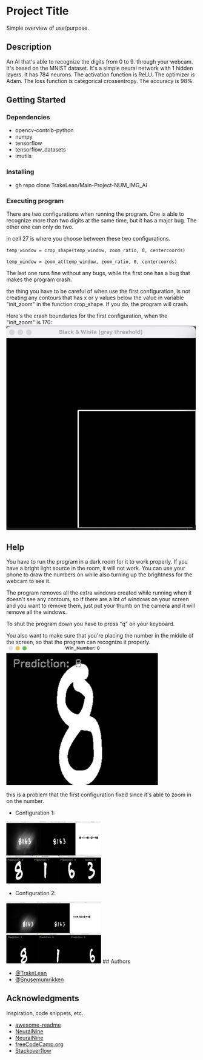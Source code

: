 # Project Title

Simple overview of use/purpose.

## Description

An AI that's able to recognize the digits from 0 to 9. through your webcam. It's based on the MNIST dataset. It's a simple neural network with 1 hidden layers. It has 784 neurons. The activation function is ReLU. The optimizer is Adam. The loss function is categorical crossentropy. The accuracy is 98%.

## Getting Started

### Dependencies

* opencv-contrib-python 
* numpy
* tensorflow
* tensorflow_datasets
* imutils

### Installing

* gh repo clone TrakeLean/Main-Project-NUM_IMG_AI

### Executing program

There are two configurations when running the program. One is able to recognize more than two digits at the same time, but it has a major bug. The other one can only do two.

in cell 27 is where you choose between these two configurations.
```
temp_window = crop_shape(temp_window, zoom_ratio, 0, centercoords)
```
```
temp_window = zoom_at(temp_window, zoom_ratio, 0, centercoords)
```
The last one runs fine without any bugs, while the first one has a bug that makes the program crash.

the thing you have to be careful of when use the first configuration, is not creating any contours that has x or y values below the value in variable "init_zoom" in the function crop_shape. If you do, the program will crash.

Here's the crash boundaries for the first configuration, when the "init_zoom" is 170:
<img src="readmeImgs/boundaries.png" width="500">

## Help

You have to run the program in a dark room for it to work properly. If you have a bright light source in the room, it will not work. You can use your phone to draw the numbers on while also turning up the brightness for the webcam to see it.

The program removes all the extra windows created while running when it doesn't see any contours, so if there are a lot of windows on your screen and you want to remove them, just put your thumb on the camera and it will remove all the windows.

To shut the program down you have to press "q" on your keyboard.

You also want to make sure that you're placing the number in the middle of the screen, so that the program can recognize it properly.
<img src="readmeImgs/placement.png" width="400">

this is a problem that the first configuration fixed since it's able to zoom in on the number.

* Configuration 1:
<img src="readmeImgs/config1.png" width="250">

* Configuration 2:
<img src="readmeImgs/config2.png" width="250">
## Authors

* [@TrakeLean](https://github.com/TrakeLean)
* [@Snusemumrikken](https://github.com/Snusemumrikken)

## Acknowledgments

Inspiration, code snippets, etc.
* [awesome-readme](https://github.com/matiassingers/awesome-readme)
* [NeuralNine](https://www.youtube.com/watch?v=t0EzVCvQjGE)
* [NeuralNine](https://www.youtube.com/watch?v=bte8Er0QhDg)
* [freeCodeCamp.org](https://www.youtube.com/watch?v=oXlwWbU8l2o)
* [Stackoverflow](https://stackoverflow.com/)